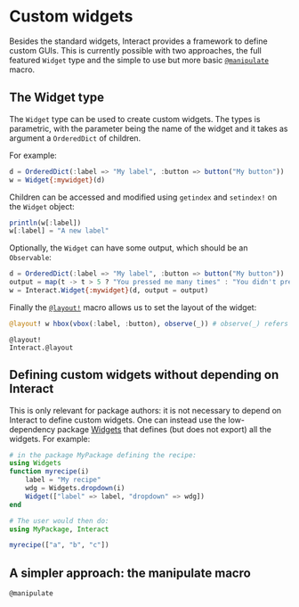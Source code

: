 # Custom widgets

Besides the standard widgets, Interact provides a framework to define custom GUIs. This is currently possible with two approaches, the full featured `Widget` type and the simple to use but more basic [`@manipulate`](@ref) macro.

## The Widget type

The `Widget` type can be used to create custom widgets. The types is parametric, with the parameter being the name of the widget and it takes as argument a `OrderedDict` of children.

For example:

```julia
d = OrderedDict(:label => "My label", :button => button("My button"))
w = Widget{:mywidget}(d)
```

Children can be accessed and modified using `getindex` and `setindex!` on the `Widget` object:

```julia
println(w[:label])
w[:label] = "A new label"
```

Optionally, the `Widget` can have some output, which should be an `Observable`:

```julia
d = OrderedDict(:label => "My label", :button => button("My button"))
output = map(t -> t > 5 ? "You pressed me many times" : "You didn't press me enough", d[:button])
w = Interact.Widget{:mywidget}(d, output = output)
```

Finally the [`@layout!`](@ref) macro allows us to set the layout of the widget:

```julia
@layout! w hbox(vbox(:label, :button), observe(_)) # observe(_) refers to the output of the widget
```

```@docs
@layout!
Interact.@layout
```

## Defining custom widgets without depending on Interact

This is only relevant for package authors: it is not necessary to depend on Interact to define custom widgets. One can instead use the low-dependency package [Widgets](https://github.com/piever/Widgets.jl) that defines (but does not export) all the widgets. For example:

```julia
# in the package MyPackage defining the recipe:
using Widgets
function myrecipe(i)
    label = "My recipe"
    wdg = Widgets.dropdown(i)
    Widget(["label" => label, "dropdown" => wdg])
end

# The user would then do:
using MyPackage, Interact

myrecipe(["a", "b", "c"])
```

## A simpler approach: the manipulate macro

```@docs
@manipulate
```
